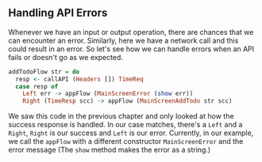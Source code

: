 ## Handling API Errors

Whenever we have an input or output operation, there are chances that we can encounter an error. Similarly, here we have a network call and this could result in an error. So let's see how we can handle errors when an API fails or doesn't go as we expected.

```haskell
addTodoFlow str = do
  resp <- callAPI (Headers []) TimeReq
  case resp of
    Left err -> appFlow (MainScreenError (show err))
    Right (TimeResp scc) -> appFlow (MainScreenAddTodo str scc)
```

We saw this code in the previous chapter and only looked at how the success response is handled. In our case matches, there's a `Left` and a `Right`, `Right` is our success and `Left` is our error. Currently, in our example, we call the `appFlow` with a different constructor `MainScreenError` and the error message \(The `show` method makes the error as a string.\)

